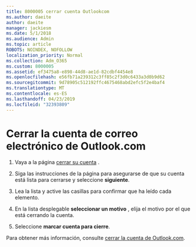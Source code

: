 ```yaml
---
title: 8000005 cerrar cuenta Outlookcom
ms.author: daeite
author: daeite
manager: jackiesm
ms.date: 5/1/2018
ms.audience: Admin
ms.topic: article
ROBOTS: NOINDEX, NOFOLLOW
localization_priority: Normal
ms.collection: Adm_O365
ms.custom: 8000005
ms.assetid: ef3475a8-e898-44d8-ae1d-82cdbf4454e8
ms.openlocfilehash: e56fb71a239312c3ff85c2f3d0c6433a3d0b9d62
ms.sourcegitcommit: 9d78905c512192ffc4675468abd2efc5f2e4baf4
ms.translationtype: MT
ms.contentlocale: es-ES
ms.lasthandoff: 04/23/2019
ms.locfileid: "32393809"
---
```

# <a name="close-your-outlookcom-email-account"></a>Cerrar la cuenta de correo electrónico de Outlook.com

1. Vaya a la página [cerrar su cuenta](https://go.microsoft.com/fwlink/p/?linkid=845493) . 
    
2. Siga las instrucciones de la página para asegurarse de que su cuenta está lista para cerrarse y seleccione **siguiente**. 
    
3. Lea la lista y active las casillas para confirmar que ha leído cada elemento.
    
4. En la lista desplegable **seleccionar un motivo** , elija el motivo por el que está cerrando la cuenta. 
    
5. Seleccione **marcar cuenta para cierre**. 
    
Para obtener más información, consulte[](https://support.office.com/article/564b801e-2a47-4cb2-afa8-12ead3185038.aspx) [cerrar la cuenta de Outlook.com](https://go.microsoft.com/fwlink/p/?linkid=873106).
  

